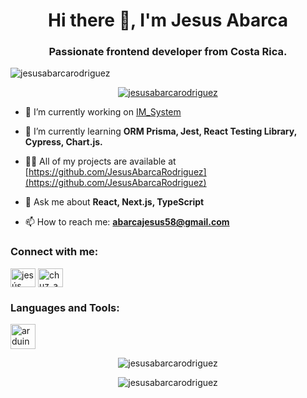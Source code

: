 <h1 align="center">Hi there 👋, I'm Jesus Abarca</h1>
<h3 align="center">Passionate frontend developer from Costa Rica.</h3>

<p align="left"> <img src="https://komarev.com/ghpvc/?username=jesusabarcarodriguez&label=Profile%20views&color=0e75b6&style=flat" alt="jesusabarcarodriguez" /> </p>

<p align="center">
  <a href="https://github.com/ryo-ma/github-profile-trophy"><img src="https://github-profile-trophy.vercel.app/?username=jesusabarcarodriguez&theme=blueberry" alt="jesusabarcarodriguez" /></a>
</p>

- 🔭 I’m currently working on [IM_System](https://github.com/ImSystemCtp/IMSystem)

- 🌱 I’m currently learning **ORM Prisma, Jest, React Testing Library, Cypress, Chart.js.**

- 👨‍💻 All of my projects are available at [https://github.com/JesusAbarcaRodriguez](https://github.com/JesusAbarcaRodriguez)

- 💬 Ask me about **React, Next.js, TypeScript**

- 📫 How to reach me: **abarcajesus58@gmail.com**

<h3 align="left">Connect with me:</h3>
<p align="left">
  <a href="https://linkedin.com/in/jesús abarca" target="_blank"><img align="center" src="https://raw.githubusercontent.com/rahuldkjain/github-profile-readme-generator/master/src/images/icons/Social/linked-in-alt.svg" alt="jesús abarca" height="30" width="40" /></a>
  <a href="https://instagram.com/chuz_abarca_rdgz" target="_blank"><img align="center" src="https://raw.githubusercontent.com/rahuldkjain/github-profile-readme-generator/master/src/images/icons/Social/instagram.svg" alt="chuz_abarca_rdgz" height="30" width="40" /></a>
</p>

<h3 align="left">Languages and Tools:</h3>
<p align="left">
  <a href="https://www.arduino.cc/" target="_blank" rel="noreferrer"> <img src="https://cdn.worldvectorlogo.com/logos/arduino-1.svg" alt="arduino" width="40" height="40"/> </a>
  <!-- Add the rest of your tools here -->
</p>

<p align="center">
  <img align="center" src="https://github-readme-stats.vercel.app/api/top-langs?username=jesusabarcarodriguez&show_icons=true&locale=en&layout=compact&theme=blueberry" alt="jesusabarcarodriguez" />
</p>

<p align="center">
  <img align="center" src="https://github-readme-stats.vercel.app/api?username=jesusabarcarodriguez&show_icons=true&locale=en&theme=blueberry" alt="jesusabarcarodriguez" />
</p>